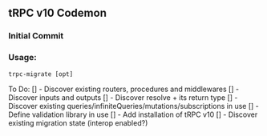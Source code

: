 ## tRPC v10 Codemon 

### Initial Commit

### Usage:
```
trpc-migrate [opt]
```

To Do:
[] - Discover existing routers, procedures and middlewares
[] - Discover inputs and outputs
[] - Discover resolve + its return type
[] - Discover existing queries/infiniteQueries/mutations/subscriptions in use
[] - Define validation library in use
[] - Add installation of tRPC v10
[] - Discover existing migration state (interop enabled?)
